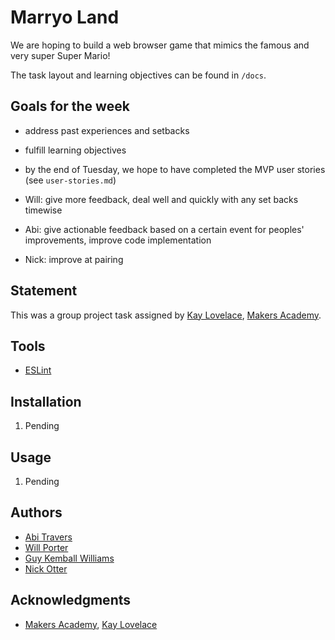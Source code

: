 # Marryo Land

We are hoping to build a web browser game that mimics the famous and very super Super Mario!

The task layout and learning objectives can be found in ```/docs```.

## Goals for the week

* address past experiences and setbacks

* fulfill learning objectives

* by the end of Tuesday, we hope to have completed the MVP user stories (see ```user-stories.md```)

* Will: give more feedback, deal well and quickly with any set backs timewise
* Abi: give actionable feedback based on a certain event for peoples' improvements, improve code implementation
* Nick: improve at pairing

## Statement

This was a group project task assigned by [Kay Lovelace](https://github.com/neoeno), [Makers Academy](http://www.makersacademy.com/).

## Tools

* [ESLint](http://eslint.org/)

## Installation
1. Pending

## Usage
1. Pending

## Authors

* [Abi Travers](https://github.com/abitravers1989)
* [Will Porter](https://github.com/willjsporter)
* [Guy Kemball Williams](https://github.com/gsgkw)
* [Nick Otter](nickotter.personal@gmail.com)

## Acknowledgments

* [Makers Academy](http://www.makersacademy.com/), [Kay Lovelace](https://github.com/neoeno)
